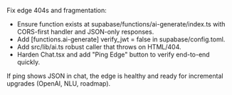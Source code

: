 Fix edge 404s and fragmentation:
- Ensure function exists at supabase/functions/ai-generate/index.ts with CORS-first handler and JSON-only responses.
- Add [functions.ai-generate] verify_jwt = false in supabase/config.toml.
- Add src/lib/ai.ts robust caller that throws on HTML/404.
- Harden Chat.tsx and add "Ping Edge" button to verify end-to-end quickly.

If ping shows JSON in chat, the edge is healthy and ready for incremental upgrades (OpenAI, NLU, roadmap).